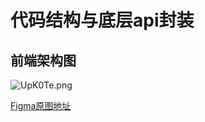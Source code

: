 # 代码结构与底层api封装

## 前端架构图
![UpK0Te.png](https://s1.ax1x.com/2020/07/05/UpK0Te.png)

[Figma原图地址](https://www.figma.com/file/ca7JgAPI1JFqPswupZ8Mmn/Comunion-%E5%89%8D%E7%AB%AF%E6%9E%B6%E6%9E%84%E5%9B%BE?node-id=0%3A2)
